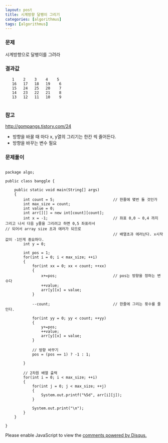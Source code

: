 ```yaml
---
layout: post
title: 시계방향 달팽이 그리기
categories: [algorithmus]
tags: [algorithmus]
---
```


### 문제

시계방향으로 달팽이를 그려라

### 결과값

~~~
   1    2    3    4    5
   16   17   18   19    6
   15   24   25   20    7
   14   23   22   21    8
   13   12   11   10    9
   
~~~
   
### 참고
http://gompangs.tistory.com/24
- 방향을 바꿀 때 마다 x, y열의 그리기는 한칸 씩 줄어든다.
- 방향을 바꾸는 변수 필요

### 문제풀이

~~~

package algo;

public class banggle {

	public static void main(String[] args)
	{
		int count = 5;							// 한줄에 몇번 돌 것인가
		int max_size = count;
		int value = 0;
		int arr[][] = new int[count][count];
		int x = -1;								// 좌표 0,0 ~ 0,4 까지 그리고 나서 다음 y줄을 그리려고 하면 0,5 좌표라서 												  // 되어서 array size 초과 에러가 되므로
												// 배열초과 에러난다. x시작값이 -1인게 중요하다.
		int y = 0;
		
		int pos = 1;
		for(int i = 0; i < max_size; ++i)
		{	
			for(int xx = 0; xx < count; ++xx)
			{
				x+=pos;							// pos는 방향을 정하는 변수다
				++value;
				arr[y][x] = value;				
			}
			
			--count;							// 한줄에 그리는 횟수를 줄인다.
			
			for(int yy = 0; yy < count; ++yy)
			{
				y+=pos;
				++value;
				arr[y][x] = value;
			}
			
			// 방향 바꾸기
			pos = (pos == 1) ? -1 : 1;
			
		}
			
		// 2차원 배열 출력
		for(int i = 0; i < max_size; ++i)
		{
			for(int j = 0; j < max_size; ++j)
			{
				System.out.printf("%5d", arr[i][j]);
			}
			
			System.out.print("\n");
		}
	}

}
~~~
<div id="disqus_thread"></div>
<script>

/**
*  RECOMMENDED CONFIGURATION VARIABLES: EDIT AND UNCOMMENT THE SECTION BELOW TO INSERT DYNAMIC VALUES FROM YOUR PLATFORM OR CMS.
*  LEARN WHY DEFINING THESE VARIABLES IS IMPORTANT: https://disqus.com/admin/universalcode/#configuration-variables*/
/*
var disqus_config = function () {
this.page.url = PAGE_URL;  // Replace PAGE_URL with your page's canonical URL variable
this.page.identifier = PAGE_IDENTIFIER; // Replace PAGE_IDENTIFIER with your page's unique identifier variable
};
*/
(function() { // DON'T EDIT BELOW THIS LINE
var d = document, s = d.createElement('script');
s.src = 'https://parkwonhui.disqus.com/embed.js';
s.setAttribute('data-timestamp', +new Date());
(d.head || d.body).appendChild(s);
})();
</script>
<noscript>Please enable JavaScript to view the <a href="https://disqus.com/?ref_noscript">comments powered by Disqus.</a></noscript>
                            